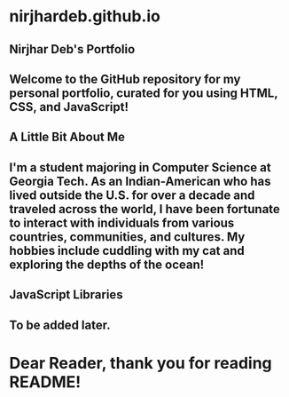# **nirjhardeb.github.io**
## **Nirjhar Deb's Portfolio**

Welcome to the GitHub repository for my personal portfolio, curated for you using HTML, CSS, and JavaScript!
---
## **A Little Bit About Me**

I'm a student majoring in Computer Science at Georgia Tech. As an Indian-American who has lived outside the U.S. for over a decade and traveled across the world, I have been fortunate to interact with individuals from various countries, communities, and cultures. My hobbies include cuddling with my cat and exploring the depths of the ocean!
---
## **JavaScript Libraries**

To be added later.
---
# **Dear Reader, thank you for reading README!**